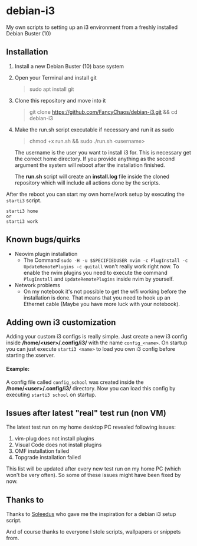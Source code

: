 # debian-i3
My own scripts to setting up an i3 environment from a freshly installed Debian Buster (10)


## Installation

 1. Install a new Debian Buster (10) base system
 2. Open your Terminal and install git
	> sudo apt install git
 3. Clone this repository and move into it
	> git clone https://github.com/FancyChaos/debian-i3.git && cd debian-i3
 4. Make the run.sh script executable if necessary and run it as sudo
	> chmod +x run.sh && sudo ./run.sh \<username>

	The username is the user you want to install i3 for. This is necessary get the correct home directory.
	If you provide anything as the second argument the system will reboot after the installation finished.
	
	The **run.sh** script will create an **install.log** file inside the cloned repository which will include all actions done by the scripts.

After the reboot you can start my own home/work setup by executing the `starti3` script.

    starti3 home
    or
    starti3 work


## Known bugs/quirks
- Neovim plugin installation
	- The Command `sudo -H -u $SPECIFIEDUSER nvim -c PlugInstall -c UpdateRemotePlugins -c quitall` won't really work right now. To enable the nvim plugins you need to execute the command `PlugInstall` and `UpdateRemotePlugins` inside nvim by yourself.
- Network problems
	- On my notebook it's not possible to get the wifi working before the installation is done. That means that you need to hook up an Ethernet cable (Maybe you have more luck with your notebook).


## Adding own i3 customization
Adding your custom i3 configs is really simple. Just create a new i3 config inside **/home/\<user>/.config/i3/** with the name `config_<name>`. On startup you can just execute `starti3 <name>` to load you own i3 config before starting the xserver.

#### Example:
A config file called `config_school` was created inside the **/home/\<user>/.config/i3/** directory.
Now you can load this config by executing `starti3 school` on startup.


## Issues after latest "real" test run (non VM)
The latest test run on my home desktop PC revealed following issues:

 1. vim-plug does not install plugins
 2. Visual Code does not install plugins
 3. OMF installation failed
 4. Topgrade installation failed

This list will be updated after every new test run on my home PC (which won't be very often).
So some of these issues might have been fixed by now.


## Thanks to
Thanks to [Soleedus](https://github.com/Soleedus/debian-i3gaps) who gave me the inspiration for a debian i3 setup script.

And of course thanks to everyone I stole scripts, wallpapers or snippets from.
